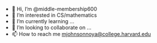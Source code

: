 - 👋 Hi, I’m @middle-membership600
- 👀 I’m interested in CS/mathematics
- 🌱 I’m currently learning ...
- 💞️ I’m looking to collaborate on ...
- 📫 How to reach me mjohnsonnoya@college.harvard.edu


<!---
middle-membership600/middle-membership600 is a ✨ special ✨ repository because its `README.md` (this file) appears on your GitHub profile.
You can click the Preview link to take a look at your changes.
--->
